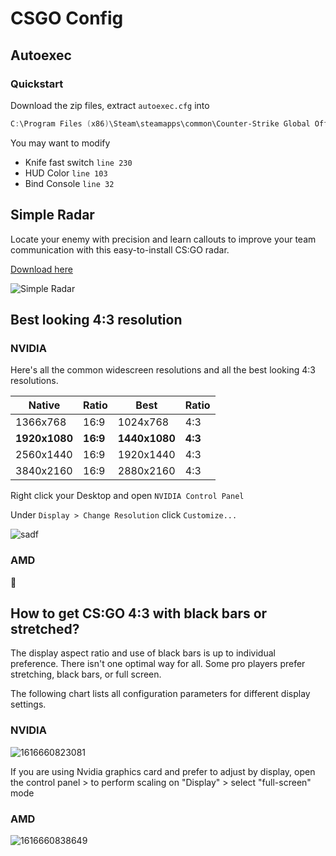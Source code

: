 # CSGO Config



## Autoexec

### Quickstart

Download the zip files, extract `autoexec.cfg` into

````powershell
C:\Program Files (x86)\Steam\steamapps\common\Counter-Strike Global Offensive\csgo\cfg
````

You may want to modify 

- Knife fast switch `line 230`
- HUD Color `line 103`
- Bind Console `line 32`

## Simple Radar 

Locate your enemy with precision and learn callouts to improve your team communication with this easy-to-install CS:GO radar.

[Download here](https://readtldr.gg/simpleradar)

![Simple Radar](https://i.imgur.com/bScaumF.png)



## Best looking 4:3 resolution

### NVIDIA

Here's all the common widescreen resolutions and all the best looking 4:3 resolutions.

| Native        | Ratio    | Best          | Ratio   |
| ------------- | -------- | ------------- | ------- |
| 1366x768      | 16:9     | 1024x768      | 4:3     |
| **1920x1080** | **16:9** | **1440x1080** | **4:3** |
| 2560x1440     | 16:9     | 1920x1440     | 4:3     |
| 3840x2160     | 16:9     | 2880x2160     | 4:3     |

Right click your Desktop and open `NVIDIA Control Panel`

Under `Display > Change Resolution` click `Customize...`

![sadf](https://i.imgur.com/nR5OYm4.png)

### AMD

🤷

## How to get CS:GO 4:3 with black bars or stretched?

The display aspect ratio and use of black bars is up to individual preference. There isn't one optimal way for all. Some pro players prefer stretching, black bars, or full screen. 

The following chart lists all configuration parameters for different display settings.

### NVIDIA

![1616660823081](https://user-images.githubusercontent.com/5182186/168655491-4e3d89c1-4047-4c93-86b5-30dae2b59041.jpg)

If you are using Nvidia graphics card and prefer to adjust by display, open the control panel > to perform scaling on "Display" > select "full-screen" mode

### AMD

![1616660838649](https://user-images.githubusercontent.com/5182186/168655524-1c08d207-01e6-4220-9515-58b15d579787.jpg)

